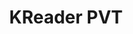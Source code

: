 ---
title: KReader PVT
member_url: https://www.linkedin.com/company/kreader
country: Sri Lanka
ig: ["interest group"] 
services: ["services provided"] 
tags: ["members"]
categories: ["Booksellers / retailers / content portals"]
summary: "the only digital bookstore in Sri Lanka."
press:
active: true
layout: post
showReadTime: false
showDate: false
permalink: ""
date: 
--- 